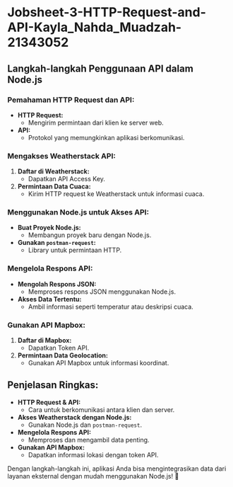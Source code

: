 # Jobsheet-3-HTTP-Request-and-API-Kayla_Nahda_Muadzah-21343052


## Langkah-langkah Penggunaan API dalam Node.js

### Pemahaman HTTP Request dan API:

- **HTTP Request:**
  - Mengirim permintaan dari klien ke server web.
- **API:**
  - Protokol yang memungkinkan aplikasi berkomunikasi.

### Mengakses Weatherstack API:

1. **Daftar di Weatherstack:**
   - Dapatkan API Access Key.
2. **Permintaan Data Cuaca:**
   - Kirim HTTP request ke Weatherstack untuk informasi cuaca.

### Menggunakan Node.js untuk Akses API:

- **Buat Proyek Node.js:**
  - Membangun proyek baru dengan Node.js.
- **Gunakan `postman-request`:**
  - Library untuk permintaan HTTP.

### Mengelola Respons API:

- **Mengolah Respons JSON:**
  - Memproses respons JSON menggunakan Node.js.
- **Akses Data Tertentu:**
  - Ambil informasi seperti temperatur atau deskripsi cuaca.

### Gunakan API Mapbox:

1. **Daftar di Mapbox:**
   - Dapatkan Token API.
2. **Permintaan Data Geolocation:**
   - Gunakan API Mapbox untuk informasi koordinat.

## Penjelasan Ringkas:

- **HTTP Request & API:**
  - Cara untuk berkomunikasi antara klien dan server.
- **Akses Weatherstack dengan Node.js:**
  - Gunakan Node.js dan `postman-request`.
- **Mengelola Respons API:**
  - Memproses dan mengambil data penting.
- **Gunakan API Mapbox:**
  - Dapatkan informasi lokasi dengan token API.

Dengan langkah-langkah ini, aplikasi Anda bisa mengintegrasikan data dari layanan eksternal dengan mudah menggunakan Node.js! 🚀

